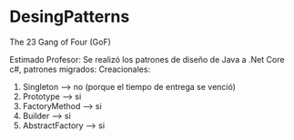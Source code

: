 # DesingPatterns
The 23 Gang of Four (GoF)

Estimado Profesor:
Se realizó los patrones de diseño de Java a .Net Core c#, patrones migrados:
Creacionales:
1. Singleton        --> no (porque el tiempo de entrega se venció)
2. Prototype        --> si
3. FactoryMethod    --> si
4. Builder          --> si
5. AbstractFactory  --> si
